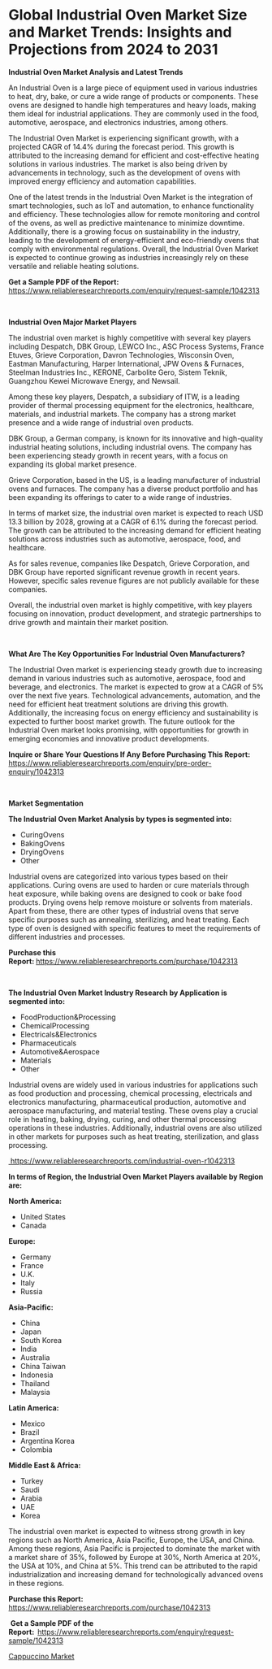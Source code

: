 <p><h1>Global Industrial Oven Market Size and Market Trends: Insights and Projections from 2024 to 2031</h1></p><p><strong>Industrial Oven Market Analysis and Latest Trends</strong></p>
<p><p>An Industrial Oven is a large piece of equipment used in various industries to heat, dry, bake, or cure a wide range of products or components. These ovens are designed to handle high temperatures and heavy loads, making them ideal for industrial applications. They are commonly used in the food, automotive, aerospace, and electronics industries, among others.</p><p>The Industrial Oven Market is experiencing significant growth, with a projected CAGR of 14.4% during the forecast period. This growth is attributed to the increasing demand for efficient and cost-effective heating solutions in various industries. The market is also being driven by advancements in technology, such as the development of ovens with improved energy efficiency and automation capabilities.</p><p>One of the latest trends in the Industrial Oven Market is the integration of smart technologies, such as IoT and automation, to enhance functionality and efficiency. These technologies allow for remote monitoring and control of the ovens, as well as predictive maintenance to minimize downtime. Additionally, there is a growing focus on sustainability in the industry, leading to the development of energy-efficient and eco-friendly ovens that comply with environmental regulations. Overall, the Industrial Oven Market is expected to continue growing as industries increasingly rely on these versatile and reliable heating solutions.</p></p>
<p><strong>Get a Sample PDF of the Report:&nbsp;</strong> <a href="https://www.reliableresearchreports.com/enquiry/request-sample/1042313">https://www.reliableresearchreports.com/enquiry/request-sample/1042313</a></p>
<p>&nbsp;</p>
<p><strong>Industrial Oven Major Market Players</strong></p>
<p><p>The industrial oven market is highly competitive with several key players including Despatch, DBK Group, LEWCO Inc., ASC Process Systems, France Etuves, Grieve Corporation, Davron Technologies, Wisconsin Oven, Eastman Manufacturing, Harper International, JPW Ovens & Furnaces, Steelman Industries Inc., KERONE, Carbolite Gero, Sistem Teknik, Guangzhou Kewei Microwave Energy, and Newsail.</p><p>Among these key players, Despatch, a subsidiary of ITW, is a leading provider of thermal processing equipment for the electronics, healthcare, materials, and industrial markets. The company has a strong market presence and a wide range of industrial oven products. </p><p>DBK Group, a German company, is known for its innovative and high-quality industrial heating solutions, including industrial ovens. The company has been experiencing steady growth in recent years, with a focus on expanding its global market presence.</p><p>Grieve Corporation, based in the US, is a leading manufacturer of industrial ovens and furnaces. The company has a diverse product portfolio and has been expanding its offerings to cater to a wide range of industries.</p><p>In terms of market size, the industrial oven market is expected to reach USD 13.3 billion by 2028, growing at a CAGR of 6.1% during the forecast period. The growth can be attributed to the increasing demand for efficient heating solutions across industries such as automotive, aerospace, food, and healthcare.</p><p>As for sales revenue, companies like Despatch, Grieve Corporation, and DBK Group have reported significant revenue growth in recent years. However, specific sales revenue figures are not publicly available for these companies. </p><p>Overall, the industrial oven market is highly competitive, with key players focusing on innovation, product development, and strategic partnerships to drive growth and maintain their market position.</p></p>
<p>&nbsp;</p>
<p><strong>What Are The Key Opportunities For Industrial Oven Manufacturers?</strong></p>
<p><p>The Industrial Oven market is experiencing steady growth due to increasing demand in various industries such as automotive, aerospace, food and beverage, and electronics. The market is expected to grow at a CAGR of 5% over the next five years. Technological advancements, automation, and the need for efficient heat treatment solutions are driving this growth. Additionally, the increasing focus on energy efficiency and sustainability is expected to further boost market growth. The future outlook for the Industrial Oven market looks promising, with opportunities for growth in emerging economies and innovative product developments.</p></p>
<p><strong>Inquire or Share Your Questions If Any Before Purchasing This Report:</strong> <a href="https://www.reliableresearchreports.com/enquiry/pre-order-enquiry/1042313">https://www.reliableresearchreports.com/enquiry/pre-order-enquiry/1042313</a></p>
<p>&nbsp;</p>
<p><strong>Market Segmentation</strong></p>
<p><strong>The Industrial Oven Market Analysis by types is segmented into:</strong></p>
<p><ul><li>CuringOvens</li><li>BakingOvens</li><li>DryingOvens</li><li>Other</li></ul></p>
<p><p>Industrial ovens are categorized into various types based on their applications. Curing ovens are used to harden or cure materials through heat exposure, while baking ovens are designed to cook or bake food products. Drying ovens help remove moisture or solvents from materials. Apart from these, there are other types of industrial ovens that serve specific purposes such as annealing, sterilizing, and heat treating. Each type of oven is designed with specific features to meet the requirements of different industries and processes.</p></p>
<p><strong>Purchase this Report:&nbsp;</strong><a href="https://www.reliableresearchreports.com/purchase/1042313">https://www.reliableresearchreports.com/purchase/1042313</a></p>
<p>&nbsp;</p>
<p><strong>The Industrial Oven Market Industry Research by Application is segmented into:</strong></p>
<p><ul><li>FoodProduction&Processing</li><li>ChemicalProcessing</li><li>Electricals&Electronics</li><li>Pharmaceuticals</li><li>Automotive&Aerospace</li><li>Materials</li><li>Other</li></ul></p>
<p><p>Industrial ovens are widely used in various industries for applications such as food production and processing, chemical processing, electricals and electronics manufacturing, pharmaceutical production, automotive and aerospace manufacturing, and material testing. These ovens play a crucial role in heating, baking, drying, curing, and other thermal processing operations in these industries. Additionally, industrial ovens are also utilized in other markets for purposes such as heat treating, sterilization, and glass processing.</p></p>
<p><a href="https://www.reliableresearchreports.com/industrial-oven-r1042313">&nbsp;https://www.reliableresearchreports.com/industrial-oven-r1042313</a></p>
<p><strong>In terms of Region, the Industrial Oven Market Players available by Region are:</strong></p>
<p>
    <p> <strong> North America: </strong>
        <ul>
            <li>United States</li>
            <li>Canada</li>
        </ul>
        </p> 
    <p> <strong> Europe: </strong>
        <ul>
            <li>Germany</li>
            <li>France</li>
            <li>U.K.</li>
            <li>Italy</li>
            <li>Russia</li>
        </ul>
        </p> 
    <p> <strong> Asia-Pacific: </strong>
        <ul>
            <li>China</li>
            <li>Japan</li>
            <li>South Korea</li>
            <li>India</li>
            <li>Australia</li>
            <li>China Taiwan</li>
            <li>Indonesia</li>
            <li>Thailand</li>
            <li>Malaysia</li>
        </ul>
        </p> 
    <p> <strong> Latin America: </strong>
        <ul>
            <li>Mexico</li>
            <li>Brazil</li>
            <li>Argentina Korea</li>
            <li>Colombia</li>
        </ul>
        </p> 
    <p> <strong> Middle East & Africa: </strong>
        <ul>
            <li>Turkey</li>
            <li>Saudi</li>
            <li>Arabia</li>
            <li>UAE</li>
            <li>Korea</li>
        </ul>
    </p>
    </p>
<p><p>The industrial oven market is expected to witness strong growth in key regions such as North America, Asia Pacific, Europe, the USA, and China. Among these regions, Asia Pacific is projected to dominate the market with a market share of 35%, followed by Europe at 30%, North America at 20%, the USA at 10%, and China at 5%. This trend can be attributed to the rapid industrialization and increasing demand for technologically advanced ovens in these regions.</p></p>
<p><strong>Purchase this Report: </strong><a href="https://www.reliableresearchreports.com/purchase/1042313">https://www.reliableresearchreports.com/purchase/1042313</a></p>
<p>&nbsp;<strong>Get a Sample PDF of the Report:&nbsp;&nbsp;</strong><a href="https://www.reliableresearchreports.com/enquiry/request-sample/1042313">https://www.reliableresearchreports.com/enquiry/request-sample/1042313</a></p>
<p><strong></strong></p>
<p><p><a href="https://github.com/suitykhatun12/Market-Research-Report-List-1/blob/main/cappuccino-market.md">Cappuccino Market</a></p></p>